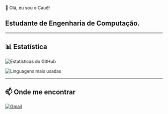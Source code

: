  👋 Olá, eu sou o Cauê!

Estudante de **Engenharia de Computação**.  
---




---


## 📊 Estatística
![Estatísticas do GitHub](https://github-readme-stats.vercel.app/api?username=caueregio&show_icons=true&theme=tokyonight&locale=pt-br)

![Linguagens mais usadas](https://github-readme-stats.vercel.app/api/top-langs/?username=caueregio&layout=compact&theme=tokyonight)

---

## 📫 Onde me encontrar 
[![Gmail](https://img.shields.io/badge/Email-red?style=for-the-badge&logo=gmail&logoColor=white)](mailto:caueregio100@gmail.com)



